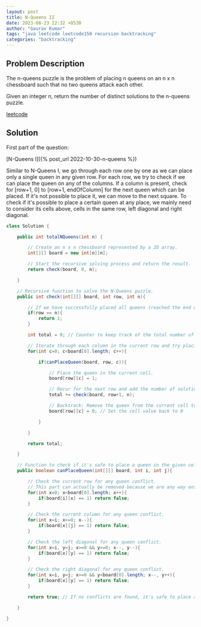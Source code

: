 ```yaml
---
layout: post
title: N-Queens II
date: 2023-08-23 22:32 +0530
author: "Gaurav Kumar"
tags: "java leetcode leetcode150 recursion backtracking"
categories: "backtracking"
---
```


## Problem Description

The n-queens puzzle is the problem of placing n queens on an n x n chessboard such that no two queens attack each other.

Given an integer n, return the number of distinct solutions to the n-queens puzzle.

[leetcode](https://leetcode.com/problems/n-queens-ii/)

## Solution

First part of the question:

[N-Queens I]({% post_url 2022-10-30-n-queens %})

Similar to N-Queens I, we go through each row one by one as we can place only a single queen in any given row. For each row, we try to check if we can place the queen on any of the columns. If a column is present, check for [row+1, 0] to [row+1, endOfColumn] for the next queen which can be placed. If it's not possible to place it, we can move to the next square. To check if it's possible to place a certain queen at any place, we mainly need to consider its cells above, cells in the same row, left diagonal and right diagonal.

```java
class Solution {

    public int totalNQueens(int n) {

        // Create an n x n chessboard represented by a 2D array.
        int[][] board = new int[n][n];

        // Start the recursive solving process and return the result.
        return check(board, 0, n);

    }

    // Recursive function to solve the N-Queens puzzle.
    public int check(int[][] board, int row, int n){

        // If we have successfully placed all queens (reached the end of the board), return 1 solution.
        if(row == n){
            return 1;
        }

        int total = 0; // Counter to keep track of the total number of solutions.

        // Iterate through each column in the current row and try placing a queen.
        for(int c=0; c<board[0].length; c++){

            if(canPlaceQueen(board, row, c)){

                // Place the queen in the current cell.
                board[row][c] = 1;

                // Recur for the next row and add the number of solutions obtained from it.
                total += check(board, row+1, n);

                // Backtrack: Remove the queen from the current cell to explore other possibilities.
                board[row][c] = 0; // Set the cell value back to 0

            }

        }

        return total;

    }

    // Function to check if it's safe to place a queen in the given cell.
    public boolean canPlaceQueen(int[][] board, int i, int j){

        // Check the current row for any queen conflict.
        // This part can actually be removed because we are any way ensure that we move to the next row after placing a queen in the current row.
        for(int x=0; x<board[0].length; x++){
            if(board[i][x] == 1) return false;
        }

        // Check the current column for any queen conflict.
        for(int x=i; x>=0; x--){
            if(board[x][j] == 1) return false;
        }

        // Check the left diagonal for any queen conflict.
        for(int x=i, y=j; x>=0 && y>=0; x--, y--){
            if(board[x][y] == 1) return false;
        }

        // Check the right diagonal for any queen conflict.
        for(int x=i, y=j; x>=0 && y<board[0].length; x--, y++){
            if(board[x][y] == 1) return false;
        }

        return true; // If no conflicts are found, it's safe to place a queen in the cell.

    }

}
```
